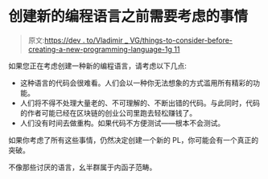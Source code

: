 # 创建新的编程语言之前需要考虑的事情

> 原文:[https://dev . to/Vladimir _ VG/things-to-consider-before-creating-a-new-programming-language-1g 11](https://dev.to/vladimir_vg/things-to-consider-before-creating-a-new-programming-language-1g11)

如果您正在考虑创建一种新的编程语言，请考虑以下几点:

*   这种语言的代码会很难看。人们会以一种你无法想象的方式滥用所有精彩的功能。
*   人们将不得不处理大量老的、不可理解的、不断出错的代码。与此同时，代码的作者可能已经在区块链的创业公司里跑去轻松赚钱了。
*   人们没有时间去做重构。如果代码不方便测试——根本不会测试。

如果你考虑了所有这些事情，仍然决定创建一个新的 PL，你可能会有一个真正的突破。

不像那些讨厌的语言，幺半群属于内函子范畴。